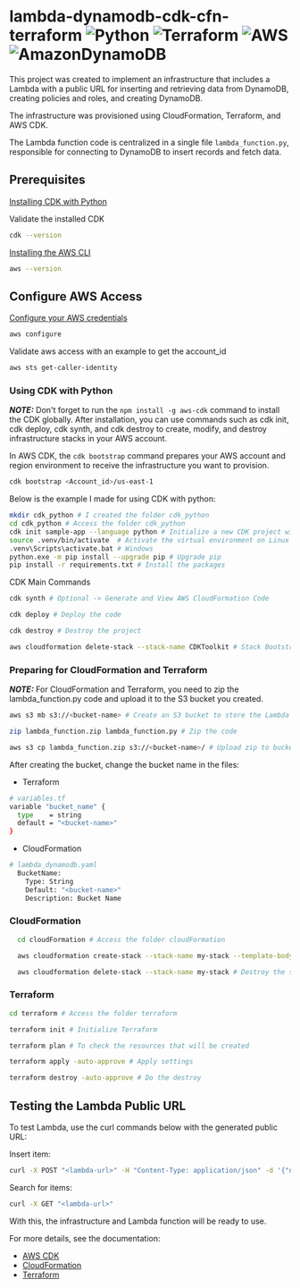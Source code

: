 # lambda-dynamodb-cdk-cfn-terraform ![Python](https://img.shields.io/badge/python-3670A0?style=for-the-badge&logo=python&logoColor=ffdd54) ![Terraform](https://img.shields.io/badge/terraform-%235835CC.svg?style=for-the-badge&logo=terraform&logoColor=white) ![AWS](https://img.shields.io/badge/AWS-%23FF9900.svg?style=for-the-badge&logo=amazon-aws&logoColor=white) ![AmazonDynamoDB](https://img.shields.io/badge/Amazon%20DynamoDB-4053D6?style=for-the-badge&logo=Amazon%20DynamoDB&logoColor=white)

This project was created to implement an infrastructure that includes a Lambda with a public URL for inserting and retrieving data from DynamoDB, creating policies and roles, and creating DynamoDB.

The infrastructure was provisioned using CloudFormation, Terraform, and AWS CDK.

The Lambda function code is centralized in a single file `lambda_function.py`, responsible for connecting to DynamoDB to insert records and fetch data.

## Prerequisites
[Installing CDK with Python]( https://docs.aws.amazon.com/pt_br/cdk/v2/guide/work-with-cdk-python.html)

Validate the installed CDK
  ```bash
  cdk --version
  ```

[Installing the AWS CLI](https://docs.aws.amazon.com/pt_br/cli/latest/userguide/getting-started-install.html)
  ```bash
  aws --version
  ```

## Configure AWS Access
[Configure your AWS credentials](https://docs.aws.amazon.com/pt_br/cli/v1/userguide/cli-configure-files.html)
  ```bash
  aws configure
  ```

Validate aws access with an example to get the account_id
  ```bash
  aws sts get-caller-identity 
  ```

### Using CDK with Python
**_NOTE:_** Don't forget to run the `npm install -g aws-cdk` command to install the CDK globally.
After installation, you can use commands such as cdk init, cdk deploy, cdk synth, and cdk destroy to create, modify, and destroy infrastructure stacks in your AWS account.

In AWS CDK, the `cdk bootstrap` command prepares your AWS account and region environment to receive the infrastructure you want to provision.
  ```bash
 cdk bootstrap <Account_id>/us-east-1
   ```

Below is the example I made for using CDK with python:
  ```bash
  mkdir cdk_python # I created the folder cdk_python
  cd cdk_python # Access the folder cdk_python
  cdk init sample-app --language python # Initialize a new CDK project with a sample application using Python
  source .venv/bin/activate  # Activate the virtual environment on Linux or Mac
  .venv\Scripts\activate.bat # Windows
  python.exe -m pip install --upgrade pip # Upgrade pip
  pip install -r requirements.txt # Install the packages
  ```

CDK Main Commands
  
  ```bash
  cdk synth # Optional -> Generate and View AWS CloudFormation Code

  cdk deploy # Deploy the code

  cdk destroy # Destroy the project

  aws cloudformation delete-stack --stack-name CDKToolkit # Stack Bootstrap
   ```

### Preparing for CloudFormation and Terraform
**_NOTE:_** For CloudFormation and Terraform, you need to zip the lambda_function.py code and upload it to the S3 bucket you created.
  ```bash
  aws s3 mb s3://<bucket-name> # Create an S3 bucket to store the Lambda code

  zip lambda_function.zip lambda_function.py # Zip the code
  
  aws s3 cp lambda_function.zip s3://<bucket-name>/ # Upload zip to bucket
  ```

After creating the bucket, change the bucket name in the files:
- Terraform
```bash
# variables.tf
variable "bucket_name" {
  type    = string
  default = "<bucket-name>"
}
```

- CloudFormation
```bash
# lambda_dynamodb.yaml
  BucketName:
    Type: String
    Default: "<bucket-name>"
    Description: Bucket Name
```


### CloudFormation

```bash
  cd cloudFormation # Access the folder cloudFormation

  aws cloudformation create-stack --stack-name my-stack --template-body file://lambda_dynamodb.yaml --capabilities CAPABILITY_IAM # Create the CloudFormation stack

  aws cloudformation delete-stack --stack-name my-stack # Destroy the stack
   ```

### Terraform
```bash
cd terraform # Access the folder terraform

terraform init # Initialize Terraform

terraform plan # To check the resources that will be created

terraform apply -auto-approve # Apply settings

terraform destroy -auto-approve # Do the destroy
   ```

## Testing the Lambda Public URL
To test Lambda, use the curl commands below with the generated public URL:

Insert item:
```bash
curl -X POST "<lambda-url>" -H "Content-Type: application/json" -d '{"name": "Example Product", "price": 29.99}'
   ```

Search for items:
```bash
curl -X GET "<lambda-url>"
   ```

With this, the infrastructure and Lambda function will be ready to use.

For more details, see the documentation:
- [AWS CDK](https://docs.aws.amazon.com/cdk/v2/guide/home.html) 
- [CloudFormation](https://docs.aws.amazon.com/AWSCloudFormation/latest/UserGuide/Welcome.html)
- [Terraform](https://developer.hashicorp.com/terraform/docs)